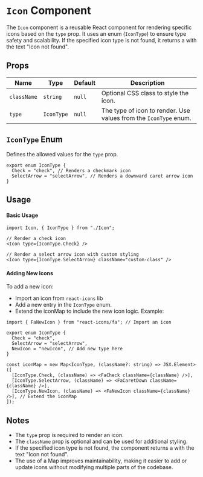 # `Icon` Component

The `Icon` component is a reusable React component for rendering specific icons based on the `type` prop. It uses an enum (`IconType`) to ensure type safety and scalability. If the specified icon type is not found, it returns a <span> with the text "Icon not found".

## Props

| Name        | Type       | Default | Description                                                      |
| ----------- | ---------- | ------- | ---------------------------------------------------------------- |
| `className` | `string`   | `null`  | Optional CSS class to style the icon.                            |
| `type`      | `IconType` | `null`  | The type of icon to render. Use values from the `IconType` enum. |

## `IconType` Enum

Defines the allowed values for the `type` prop.

```tsx
export enum IconType {
  Check = "check", // Renders a checkmark icon
  SelectArrow = "selectArrow", // Renders a downward caret arrow icon
}
```

## Usage

#### Basic Usage

```tsx
import Icon, { IconType } from "./Icon";

// Render a check icon
<Icon type={IconType.Check} />

// Render a select arrow icon with custom styling
<Icon type={IconType.SelectArrow} className="custom-class" />
```

#### Adding New Icons

To add a new icon:

- Import an icon from `react-icons` lib
- Add a new entry in the `IconType` enum.
- Extend the iconMap to include the new icon logic.
  Example:

```tsx
import { FaNewIcon } from "react-icons/fa"; // Import an icon

export enum IconType {
  Check = "check",
  SelectArrow = "selectArrow",
  NewIcon = "newIcon", // Add new type here
}

const iconMap = new Map<IconType, (className?: string) => JSX.Element>([
  [IconType.Check, (className) => <FaCheck className={className} />],
  [IconType.SelectArrow, (className) => <FaCaretDown className={className} />],
  [IconType.NewIcon, (className) => <FaNewIcon className={className} />], // Extend the iconMap
]);
```

## Notes

- The `type` prop is required to render an icon.
- The `className` prop is optional and can be used for additional styling.
- If the specified icon type is not found, the component returns a <span> with the text "Icon not found".
- The use of a Map improves maintainability, making it easier to add or update icons without modifying multiple parts of the codebase.
